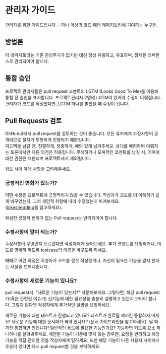 # 관리자 가이드

관리자를 위한 가이드입니다. - 하나 이상의 코드 패턴 레퍼지토리에 기여하는 누구든.

## 방법론

이 레퍼지토리는 기존 관리주기가 없지만 대신 항상 유용하고, 유효하며, 정제된 레퍼런스로
관리되어야 합니다.

## 통합 승인

프로젝트 관리자들은 pull request 코멘트의 LGTM (Looks Good To Me)를 이용해 통합 전 승인을 표시합니다.
 프로젝트관리자 2명의 LGTM이 있어야 수정이 이뤄집니다. 관리자가 코드를 작성했다면, LGTM 하나를 받았을 때 수정이 됩니다.  

## Pull Requests 검토

GitHub내에서 pull request를 검토하는 것이 좋습니다. 모든 유저에게 수정사항이 공개되므로 절차가 투명하게 진행되기 떄문입니다.  
피드백을 남길 땐, 친절하게, 정중하게, 예의 있게 남겨주세요. 상대를 배려하며 이뤄지는 토론에서만 다른 의견은 허용됩니다.
무례하거나 모욕적인 코멘트를 남길 시, 기여에 대한 권한은 제한되며 프로젝트에서 제외됩니다.

검토 시에 아래 사항을 고려해주세요.

### 긍정적인 변화가 있는가?

어떤 수정은 프로젝트에 긍정적이지 않을 수 있습니다. 작성자가 코드를 더 이해하기 쉽게 바꾸었는지, 그저 개인적 취향에 따라 수정했는지 따져보세요.  
([bikeshedding](https://en.wiktionary.org/wiki/bikeshedding)를 참고하세요).

확실한 긍정적 변화가 없는 Pull request는 반려되어야 합니다.

### 수정사항이 말이 되는가?

수정사항이 무엇인지 모르겠다면 작성자에게 물어보세요. 추가 코멘트를 요청하거나, 의도를 명확히 하도록 testcase의 이름을 바꾸도록 하세요.

때때로 이런 과정은 작성자가 코드를 잘못 작성했거나, 자신이 필요한 기능을 알지 한다는 사실을 드러내줍니다.

### 수정사항에 새로운 기능이 있나요?

 pull request시, "새로운 기능이 있는지?" 자문해보세요. 그렇다면, 해당 pull request가(혹은 관련된 이슈가) 신기능에 대한 필요성을 충분히 설명하고 있는지 보아야 합니다.
 그렇지 않다면 작성자에게 추가적인 설명을 요청하세요.

 새로운 기능에 대한 테스트가 진행되고 있나요? 테스트가 완료될 때까진 통합하지 마세요! 새로운 기능에 대한 문서화가 되어 있나요? (문서 가이드라인을 참고하세요). 될 때까진 통합하면 안됩니다! 일반적인 용도에 필요한 기능인가요? 가능하면 되도록 요소 하나하나를 살펴봐주세요. 제안된 기능이 기준에 맞지 않는 경우엔, 요청을 반려하고 해당 기능을 직접 관리할 것을 작성자에게 말하세요.
 또한 해당 기능이 다른 사용자 사이에서 호응이 있다면 다시 pull request할 것을 부탁하세요.
